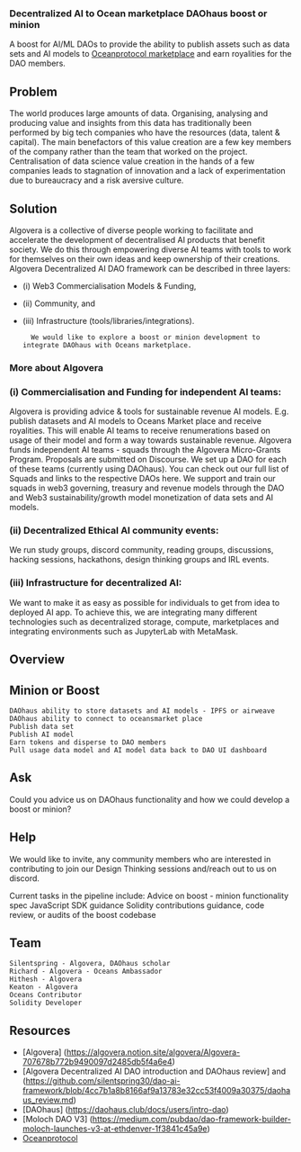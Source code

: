 
### Decentralized AI to Ocean marketplace DAOhaus boost or minion

A boost for AI/ML DAOs to provide the ability to publish assets such as data sets and AI models to [Oceanprotocol marketplace](https://oceanprotocol.com/) and earn royalities for the DAO members.


## Problem
The world produces large amounts of data. Organising, analysing and producing value and insights from this data has traditionally been performed by big tech companies who have the resources (data, talent & capital). The main benefactors of this value creation are a few key members of the company rather than the team that worked on the project. Centralisation of data science value creation in the hands of a few companies leads to stagnation of innovation and a lack of experimentation due to bureaucracy and a risk aversive culture.


## Solution

Algovera is a collective of diverse people working to facilitate and accelerate the development of decentralised AI products that benefit society. We do this through empowering diverse AI teams with tools to work for themselves on their own ideas and keep ownership of their creations. Algovera Decentralized AI DAO framework can be described in three layers: 
- (i) Web3 Commercialisation Models & Funding, 
- (ii) Community, and 
- (iii) Infrastructure (tools/libraries/integrations).

        We would like to explore a boost or minion development to integrate DAOhaus with Oceans marketplace. 
        

### More about Algovera
### (i) Commercialisation and Funding for independent AI teams: 
Algovera is providing advice & tools for sustainable revenue AI models. E.g. publish datasets and AI models to Oceans Market place and receive royalities. This will enable AI teams to receive renumerations based on usage of their model and form a way towards sustainable revenue.
Algovera funds independent AI teams - squads through the Algovera Micro-Grants Program. Proposals are submitted on Discourse. We set up a DAO for each of these teams (currently using DAOhaus). You can check out our full list of Squads and links to the respective DAOs here. We support and train our squads in web3 governing, treasury and revenue models through the DAO and Web3 sustainability/growth model monetization of data sets and AI models.

### (ii) Decentralized Ethical AI community events: 
We run study groups, discord community, reading groups, discussions, hacking sessions, hackathons, design thinking groups and IRL events.

### (iii) Infrastructure for decentralized AI: 
We want to make it as easy as possible for individuals to get from idea to deployed AI app. To achieve this, we are integrating many different technologies such as decentralized storage, compute, marketplaces and integrating environments such as JupyterLab with MetaMask.



## Overview

## Minion or Boost 
    DAOhaus ability to store datasets and AI models - IPFS or airweave
    DAOhaus ability to connect to oceansmarket place 
    Publish data set
    Publish AI model
    Earn tokens and disperse to DAO members
    Pull usage data model and AI model data back to DAO UI dashboard
    
  
## Ask
Could you advice us on DAOhaus functionality and how we could develop a boost or minion?

## Help
We would like to invite, any community members who are interested in contributing to join our Design Thinking sessions and/reach out to us on discord.

Current tasks in the pipeline include:
       Advice on boost - minion functionality spec
       JavaScript SDK guidance
       Solidity contributions guidance, code review, or audits of the boost codebase
    


## Team
    Silentspring - Algovera, DAOhaus scholar 
    Richard - Algovera - Oceans Ambassador
    Hithesh - Algovera
    Keaton - Algovera
    Oceans Contributor
    Solidity Developer
   
    
## Resources
- [Algovera] (https://algovera.notion.site/algovera/Algovera-707678b772b9490097d2485db5f4a6e4)
- [Algovera Decentralized AI DAO introduction and DAOhaus review] and (https://github.com/silentspring30/dao-ai-framework/blob/4cc7b1a8b8166af9a13783e32cc53f4009a30375/daohaus_review.md)
- [DAOhaus] (https://daohaus.club/docs/users/intro-dao)
- [Moloch DAO V3] (https://medium.com/pubdao/dao-framework-builder-moloch-launches-v3-at-ethdenver-1f3841c45a9e)
- [Oceanprotocol](https://oceanprotocol.com/)

